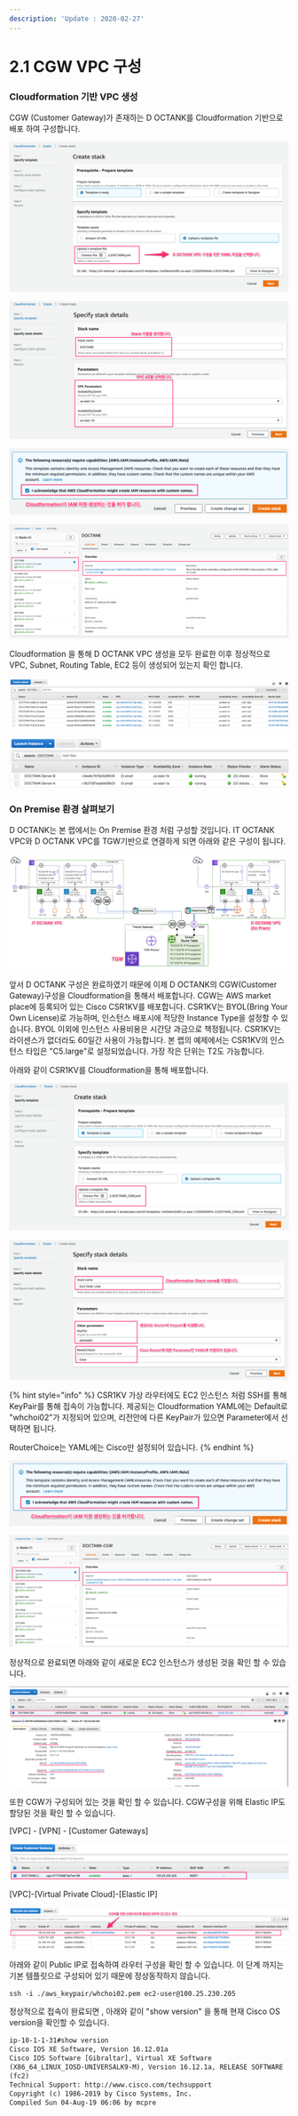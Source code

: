 ```yaml
---
description: 'Update : 2020-02-27'
---
```


# 2.1 CGW VPC 구성

### Cloudformation 기반 VPC 생성

CGW \(Customer Gateway\)가 존재하는 D OCTANK를 Cloudformation 기반으로 배포 하여 구성합니다.

![\[&#xADF8;&#xB9BC; 2.1.1 Cloudformation Stack &#xC0DD;&#xC131;\]](../.gitbook/assets/2.1.1.doctank_cf.png)

![\[&#xADF8;&#xB9BC; 2.1.2 Cloudformation &#xC2A4;&#xD0DD;&#xC774;&#xB984;, Parameter &#xC9C0;&#xC815;\]](../.gitbook/assets/2.1.2.doctank_cf.png)

![\[&#xADF8;&#xB9BC; 2.1.3 IAM &#xC790;&#xC6D0; &#xC0DD;&#xC131; &#xD5C8;&#xAC00;\]](../.gitbook/assets/2.1.3.doctank_cf.png)

![\[&#xADF8;&#xB9BC; 2.1.4 Stack &#xC0DD;&#xC131; &#xD655;&#xC778;\]](../.gitbook/assets/2.1.4.doctank_cf.png)

Cloudformation 을 통해 D OCTANK VPC 생성을 모두 완료한 이후 정상적으로 VPC, Subnet, Routing Table, EC2 등이 생성되어 있는지 확인 합니다.

![\[&#xADF8;&#xB9BC; 2.1.5 VPC Dashboard&#xB97C; &#xD1B5;&#xD574;&#xC11C; VPC, Subnet, AZ , RouteTable &#xD655;&#xC778;\]](../.gitbook/assets/2.1.5.doctank_vpc_subnet.png)

![\[&#xADF8;&#xB9BC; 2.1.6 EC2 Dashboard&#xB97C; &#xD1B5;&#xD574;&#xC11C; EC2 &#xC0DD;&#xC131; &#xD655;&#xC778;\]](../.gitbook/assets/2.1.6.doctank_ec2.png)

### On Premise 환경 살펴보기

D OCTANK는 본 랩에서는 On Premise 환경 처럼 구성할 것입니다. IT OCTANK VPC와 D OCTANK VPC를 TGW기반으로 연결하게 되면 아래와 같은 구성이 됩니다.

![\[2.1.7. On Premise &#xD658;&#xACBD; &#xAD6C;&#xC131;&#xC744; &#xC704;&#xD55C; &#xB17C;&#xB9AC;&#xC801; &#xAD6C;&#xC131;&#xB3C4;\]](../.gitbook/assets/2.1.0.topology.png)

앞서 D OCTANK 구성은 완료하였기 때문에 이제 D OCTANK의 CGW\(Customer Gateway\)구성을 Cloudformation을 통해서 배포합니다. CGW는 AWS market place에 등록되어 있는 Cisco CSR1KV를 배포합니다.  CSR1KV는 BYOL\(Bring Your Own License\)로 가능하며, 인스턴스 배포시에 적당한 Instance Type을 설정할 수 있습니다. BYOL 이외에 인스턴스 사용비용은 시간당 과금으로 책정됩니다. CSR1KV는 라이센스가 없더라도 60일간 사용이 가능합니다. 본 랩의 예제에서는 CSR1KV의 인스턴스 타입은  "C5.large"로 설정되었습니다. 가장 작은 단위는 T2도 가능합니다.

아래와 같이 CSR1KV를 Cloudformation을 통해 배포합니다.

![\[&#xADF8;&#xB9BC; 2.1.8 CGW Cloudformation Stack &#xC0DD;&#xC131;\]](../.gitbook/assets/2.1.7.doctank_cgw.png)

![\[&#xADF8;&#xB9BC; 2.1.9 CGW Stack name, Parameter &#xC124;&#xC815;\]](../.gitbook/assets/2.1.8.doctank_cgw.png)

{% hint style="info" %}
CSR1KV 가상 라우터에도 EC2 인스턴스 처럼 SSH를 통해 KeyPair를 통해 접속이 가능합니다. 제공되는 Cloudformation YAML에는 Default로 "whchoi02"가 지정되어 있으며, 리전안에 다른 KeyPair가 있으면 Parameter에서 선택하면 됩니다.

RouterChoice는 YAML에는 Cisco만 설정되어 있습니다.
{% endhint %}

![\[&#xADF8;&#xB9BC; 2.1.10 IAM &#xC790;&#xC6D0; &#xC0DD;&#xC131; &#xD5C8;&#xAC00;\]](../.gitbook/assets/2.1.9.doctank_cgw.png)

![\[&#xADF8;&#xB9BC; 2.1.11 Stack &#xC0DD;&#xC131; &#xD655;&#xC778;\]](../.gitbook/assets/2.1.10.doctank_cgw.png)

정상적으로 완료되면 아래와 같이 새로운 EC2 인스턴스가 생성된 것을 확인 할 수 있습니다.

![\[&#xADF8;&#xB9BC; 2.1.12 CGW EC2 &#xC0DD;&#xC131; &#xD655;&#xC778;\]](../.gitbook/assets/2.1.12.cgw_ec2.png)

또한 CGW가 구성되어 있는 것을 확인 할 수 있습니다. CGW구성을 위해 Elastic IP도 할당된 것을 확인 할 수 있습니다.

 \[VPC\] - \[VPN\] - \[Customer Gateways\]

![\[&#xADF8;&#xB9BC; 2.1.13 CGW &#xC0DD;&#xC131; &#xD655;&#xC778;\]](../.gitbook/assets/2.1.13.cgw_check.png)

\[VPC\]-\[Virtual Private Cloud\]-\[Elastic IP\]

![\[&#xADF8;&#xB9BC; 2.1.14 CGW &#xC0DD;&#xC131; &#xD655;&#xC778;\]](../.gitbook/assets/2.1.14.cgw_eip.png)

아래와 같이 Public IP로 접속하여 라우터 구성을 확인 할 수 있습니다. 이 단계 까지는 기본 템플릿으로 구성되어 있기 때문에 정상동작하지 않습니다.

```text
ssh -i ./aws_keypair/whchoi02.pem ec2-user@100.25.230.205
```

정상적으로 접속이 완료되면 , 아래와 같이 "show version" 을 통해 현재 Cisco OS version을 확인할 수 있습니다.

```text
ip-10-1-1-31#show version
Cisco IOS XE Software, Version 16.12.01a
Cisco IOS Software [Gibraltar], Virtual XE Software (X86_64_LINUX_IOSD-UNIVERSALK9-M), Version 16.12.1a, RELEASE SOFTWARE (fc2)
Technical Support: http://www.cisco.com/techsupport
Copyright (c) 1986-2019 by Cisco Systems, Inc.
Compiled Sun 04-Aug-19 06:06 by mcpre
```



